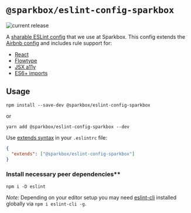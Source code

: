 # `@sparkbox/eslint-config-sparkbox`

![current release](https://github.com/sparkbox/eslint-config-sparkbox/workflows/release/badge.svg)

A [sharable ESLint config] that we use at Sparkbox. This config extends the [Airbnb config] and includes rule support for:

* [React](https://github.com/yannickcr/eslint-plugin-react)
* [Flowtype](https://github.com/gajus/eslint-plugin-flowtype)
* [JSX a11y](https://github.com/evcohen/eslint-plugin-jsx-a11y)
* [ES6+ imports](https://github.com/benmosher/eslint-plugin-import)

## Usage

`npm install --save-dev @sparkbox/eslint-config-sparkbox`

or

`yarn add @sparkbox/eslint-config-sparkbox --dev`

Use [extends syntax] in your `.eslintrc` file:

```json
{
  "extends": ["@sparkbox/eslint-config-sparkbox"]
}
```

### Install necessary peer dependencies**

`npm i -D eslint`

_Note:_ Depending on your editor setup you may need [eslint-cli](https://github.com/eslint/eslint-cli) installed globally via `npm i eslint-cli -g`.

[sharable ESLint config]: http://eslint.org/docs/developer-guide/shareable-configs
[extends syntax]: http://eslint.org/docs/developer-guide/shareable-configs#using-a-shareable-config
[Airbnb config]: https://github.com/airbnb/javascript
